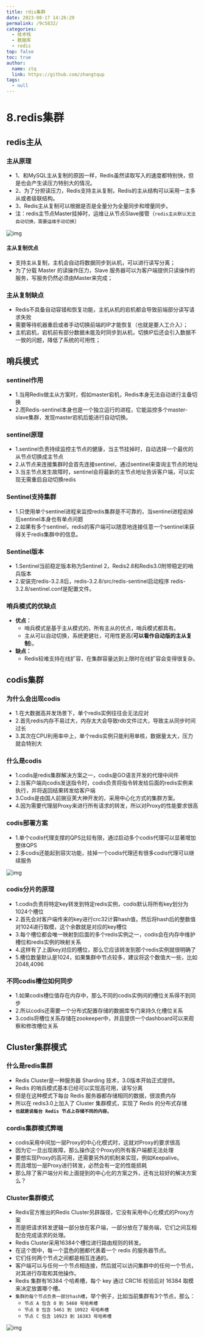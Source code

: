 ```yaml
---
title: rdis集群
date: 2023-08-17 14:26:29
permalink: /9c5832/
categories: 
  - 技术栈
  - 数据库
  - redis
top: false
toc: true
author: 
  name: ztq
  link: https://github.com/zhangtqup
tags: 
  - null
---
```


# 8.redis集群

## redis主从

###  主从原理

- 1、和MySQL主从复制的原因一样，Redis虽然读取写入的速度都特别快，但是也会产生读压力特别大的情况。
- 2、为了分担读压力，Redis支持主从复制，Redis的主从结构可以采用一主多从或者级联结构。
- 3、Redis主从复制可以根据是否是全量分为全量同步和增量同步。
- 注：redis主节点Master挂掉时，运维让从节点Slave接管（`redis主从默认无法自动切换，需要运维手动切换`）

![img](https://zhangtq-blog.oss-cn-hangzhou.aliyuncs.com/content_picture/image-20210115115211469.baf7fcca.png)

#### 主从复制优点

- 支持主从复制，主机会自动将数据同步到从机，可以进行读写分离；
- 为了分载 Master 的读操作压力，Slave 服务器可以为客户端提供只读操作的服务，写服务仍然必须由Master来完成；

### 主从复制缺点

- Redis不具备自动容错和恢复功能，主机从机的宕机都会导致前端部分读写请求失败
- 需要等待机器重启或者手动切换前端的IP才能恢复（也就是要人工介入）；
- 主机宕机，宕机前有部分数据未能及时同步到从机，切换IP后还会引入数据不一致的问题，降低了系统的可用性；

## 哨兵模式

###  sentinel作用

- 1.当用Redis做主从方案时，假如master宕机，Redis本身无法自动进行主备切换
- 2.而Redis-sentinel本身也是一个独立运行的进程，它能监控多个master-slave集群，发现master宕机后能进行自动切换。

###  sentinel原理

- 1.sentinel负责持续监控主节点的健康，当主节挂掉时，自动选择一个最优的从节点切换成主节点
- 2.从节点来连接集群时会首先连接sentinel，通过sentinel来查询主节点的地址
- 3.当主节点发生故障时，sentinel会将最新的主节点地址告诉客户端，可以实现无需重启自动切换redis

###  Sentinel支持集群

- 1.只使用单个sentinel进程来监控redis集群是不可靠的，当sentinel进程宕掉后sentinel本身也有单点问题
- 2.如果有多个sentinel，redis的客户端可以随意地连接任意一个sentinel来获得关于redis集群中的信息。

###  Sentinel版本

- 1.Sentinel当前稳定版本称为Sentinel 2，Redis2.8和Redis3.0附带稳定的哨兵版本
- 2.安装完redis-3.2.8后，redis-3.2.8/src/redis-sentinel启动程序 redis-3.2.8/sentinel.conf是配置文件。

### 哨兵模式的优缺点

- **优点：**
  - 哨兵模式是基于主从模式的，所有主从的优点，哨兵模式都具有。
  - 主从可以自动切换，系统更健壮，可用性更高(**可以看作自动版的主从复制**)。
- **缺点：**
  - Redis较难支持在线扩容，在集群容量达到上限时在线扩容会变得很复杂。

## codis集群

### 为什么会出现codis

- 1.在大数据高并发场景下，单个redis实例往往会无法应对
- 2.首先redis内存不易过大，内存太大会导致rdb文件过大，导致主从同步时间过长
- 3.其次在CPU利用率中上，单个redis实例只能利用单核，数据量太大，压力就会特别大

###  什么是codis

- 1.codis是redis集群解决方案之一，codis是GO语言开发的代理中间件
- 2.当客户端向codis发送指令时，codis负责将指令转发给后面的redis实例来执行，并将返回结果转发给客户端
- 3.Codis是由国人前豌豆荚大神开发的，采用中心化方式的集群方案。
- 4.因为需要代理层Proxy来进行所有请求的转发，所以对Proxy的性能要求很高

### codis部署方案

- 1.单个codis代理支撑的QPS比较有限，通过启动多个codis代理可以显著增加整体QPS
- 2.多codis还能起到容灾功能，挂掉一个codis代理还有很多codis代理可以继续服务

![img](https://zhangtq-blog.oss-cn-hangzhou.aliyuncs.com/content_picture/image-20210119142519124.270eaf9c.png)

### codis分片的原理

- 1.codis负责将特定key转发到特定redis实例，codis默认将所有key划分为1024个槽位
- 2.首先会对客户端传来的key进行crc32计算hash值，然后将hash后的整数值对1024进行取模，这个余数就是对应的key槽位
- 3.每个槽位都会唯一映射到后面的多个redis实例之一，codis会在内存中维护槽位和redis实例的映射关系
- 4.这样有了上面key对应的槽位，那么它应该转发到那个redis实例就很明确了
- 5.槽位数量默认是1024，如果集群中节点较多，建议将这个数值大一些，比如2048,4096

###  不同codis槽位如何同步

- 1.如果codis槽位值存在内存中，那么不同的codis实例间的槽位关系得不到同步
- 2.所以codis还需要一个分布式配置存储的数据库专门来持久化槽位关系
- 3.codis将槽位关系存储在zookeeper中，并且提供一个dashboard可以来观察和修改槽位关系

## Cluster集群模式

###  什么是redis集群

- Redis Cluster是一种服务器 Sharding 技术，3.0版本开始正式提供。
- Redis 的哨兵模式基本已经可以实现高可用，读写分离
- 但是在这种模式下每台 Redis 服务器都存储相同的数据，很浪费内存
- 所以在 redis3.0上加入了 Cluster 集群模式，实现了 Redis 的分布式存储
- **`也就是说每台 Redis 节点上存储不同的内容`**。

###  cordis集群模式弊端

- codis采用中间加一层Proxy的中心化模式时，这就对Proxy的要求很高
- 因为它一旦出现故障，那么操作这个Proxy的所有客户端都无法处理
- 要想实现Proxy的高可用，还需要另外的机制来实现，例如Keepalive。
- 而且增加一层Proxy进行转发，必然会有一定的性能损耗
- 那么除了客户端分片和上面提到的中心化的方案之外，还有比较好的解决方案么？

###  Cluster集群模式

- Redis官方推出的Redis Cluster另辟蹊径，它没有采用中心化模式的Proxy方案
- 而是把请求转发逻辑一部分放在客户端，一部分放在了服务端，它们之间互相配合完成请求的处理。
- Redis Cluster采用16384个槽位进行路由规则的转发。
- 在这个图中，每一个蓝色的圈都代表着一个 redis 的服务器节点。
- 它们任何两个节点之间都是相互连通的。
- 客户端可以与任何一个节点相连接，然后就可以访问集群中的任何一个节点，对其进行存取和其他操作。
- Redis 集群有16384 个哈希槽，每个 key 通过 CRC16 校验后对 16384 取模来决定放置哪个槽。
- `集群的每个节点负责一部分hash槽`，举个例子，比如当前集群有3个节点，那么：
  - `节点 A 包含 0 到 5460 号哈希槽`
  - `节点 B 包含 5461 到 10922 号哈希槽`
  - `节点 C 包含 10923 到 16383 号哈希槽`

![img](https://zhangtq-blog.oss-cn-hangzhou.aliyuncs.com/content_picture/image-20210223230535009.812f7270.png)
